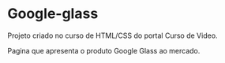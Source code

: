 # Google-glass

Projeto criado no curso de HTML/CSS do portal Curso de Video.

Pagina que apresenta o produto Google Glass ao mercado.
 
